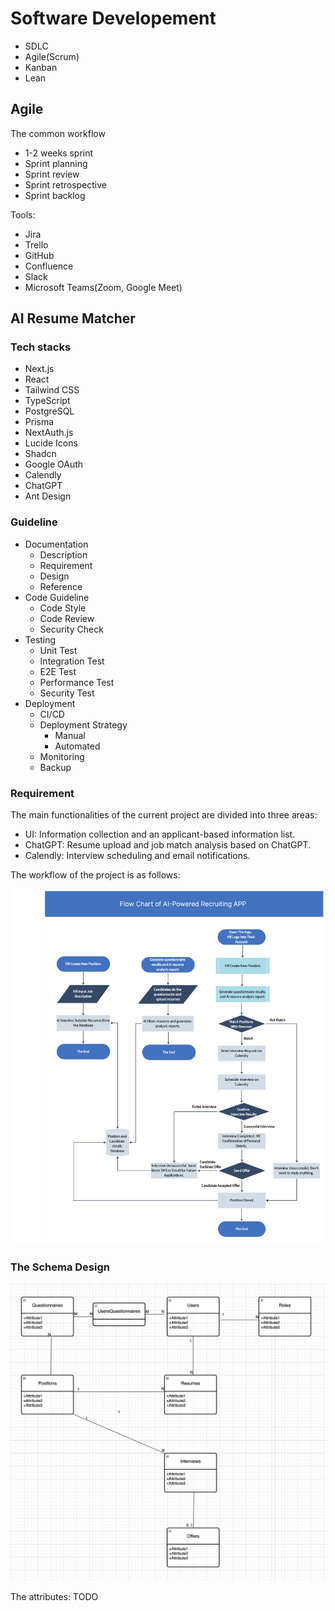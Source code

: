 # Software Developement

- SDLC
- Agile(Scrum)
- Kanban
- Lean

## Agile

The common workflow

- 1-2 weeks sprint
- Sprint planning
- Sprint review
- Sprint retrospective
- Sprint backlog

Tools:

- Jira
- Trello
- GitHub
- Confluence
- Slack
- Microsoft Teams(Zoom, Google Meet)

## AI Resume Matcher

### Tech stacks

- Next.js
- React
- Tailwind CSS
- TypeScript
- PostgreSQL
- Prisma
- NextAuth.js
- Lucide Icons
- Shadcn
- Google OAuth
- Calendly
- ChatGPT
- Ant Design

### Guideline

- Documentation
  - Description
  - Requirement
  - Design
  - Reference
- Code Guideline
  - Code Style
  - Code Review
  - Security Check
- Testing
  - Unit Test
  - Integration Test
  - E2E Test
  - Performance Test
  - Security Test
- Deployment
  - CI/CD
  - Deployment Strategy
    - Manual
    - Automated
  - Monitoring
  - Backup

### Requirement

The main functionalities of the current project are divided into three areas:

- UI: Information collection and an applicant-based information list.
- ChatGPT: Resume upload and job match analysis based on ChatGPT.
- Calendly: Interview scheduling and email notifications.

The workflow of the project is as follows:

![workflow](./assets/ai-resume-matcher.png)

### The Schema Design

![schema](./assets/schema.png)

The attributes: TODO
